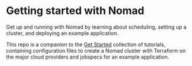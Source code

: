 # Getting started with Nomad

Get up and running with Nomad by learning about scheduling, setting up a cluster, and deploying an example application.

This repo is a companion to the [Get Started](https://developer.hashicorp.com/nomad/tutorials/get-started) collection of tutorials, containing configuration files to create a Nomad cluster with Terraform on the major cloud providers and jobspecs for an example application.